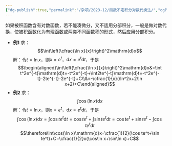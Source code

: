 ```yaml
---
{"dg-publish":true,"permalink":"/杂项/2023-12/函数不定积分对数代换法/","dgPassFrontmatter":true}
---
```


如果被积函数含有对数函数，若不能凑微分，又不适用分部积分，一般是做对数代换，使被积函数化为有理函数或两类不同函数积的形式，然后应用分部积分。
- **例1**
	求：
	$$\int\left(\cfrac{\ln x}{x}\right)^2\mathrm{d}x$$
	解：令$t=\ln x$，则$x=e^t$，$\mathrm{d}x=e^t\mathrm{d}t$，于是
	$$\begin{aligned}\int\left(\cfrac{\ln x}{x}\right)^2\mathrm{d}x&=\int t^2e^{-t}\mathrm{d}t=-t^2e^{-t}+\int2te^{-t}\mathrm{d}t=-t^2e^{-t}-2te^{-t}-2e^{-t}+C\\&=-\cfrac{1}{x}(\ln^2x+2\ln x+2)+C\end{aligned}$$
- **例2**
	求：
	$$\int\cos(\ln x)\mathrm{d}x$$
	解：令$t=\ln x$，则$x=e^t$，$\mathrm{d}x=e^t\mathrm{d}t$，于是
	$$\int\cos(\ln x)\mathrm{d}x=\int\cos te^t\mathrm{d}t=\cos te^t+\int\sin te^t\mathrm{d}t=\cos te^t+\sin te^t-\int\cos te^t\mathrm{d}t$$
	$$\therefore\int\cos(\ln x)\mathrm{d}x=\cfrac{1}{2}(\cos te^t+\sin te^t)+C=\cfrac{1}{2}x(\cos\ln x+\sin\ln x)+C$$